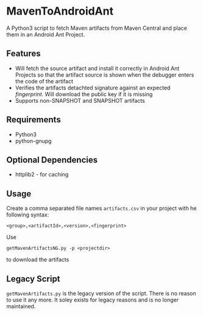 MavenToAndroidAnt
=================

A Python3 script to fetch Maven artifacts from Maven Central and place them in an Android Ant Project.

Features
--------

- Will fetch the source artifact and install it correctly in Android Ant Projects so that the artifact source is shown when the debugger enters the code of the artifact
- Verifies the artifacts detachted signature against an expected *fingerprint*. Will download the public key if it is missing
- Supports non-SNAPSHOT and SNAPSHOT artifacts

Requirements
------------

- Python3
- python-gnupg

Optional Dependencies
---------------------

- httplib2 - for caching

Usage
-----

Create a comma separated file names `artifacts.csv` in your project with he following syntax:

```
<group>,<artifactId>,<version>,<fingerprint>
```

Use

```
getMavenArtifactsNG.py -p <projectdir>
````

to download the artifacts

Legacy Script
-------------

`getMavenArtifacts.py` is the legacy version of the script.
There is no reason to use it any more.
It soley exists for legacy reasons and is no longer maintained.
